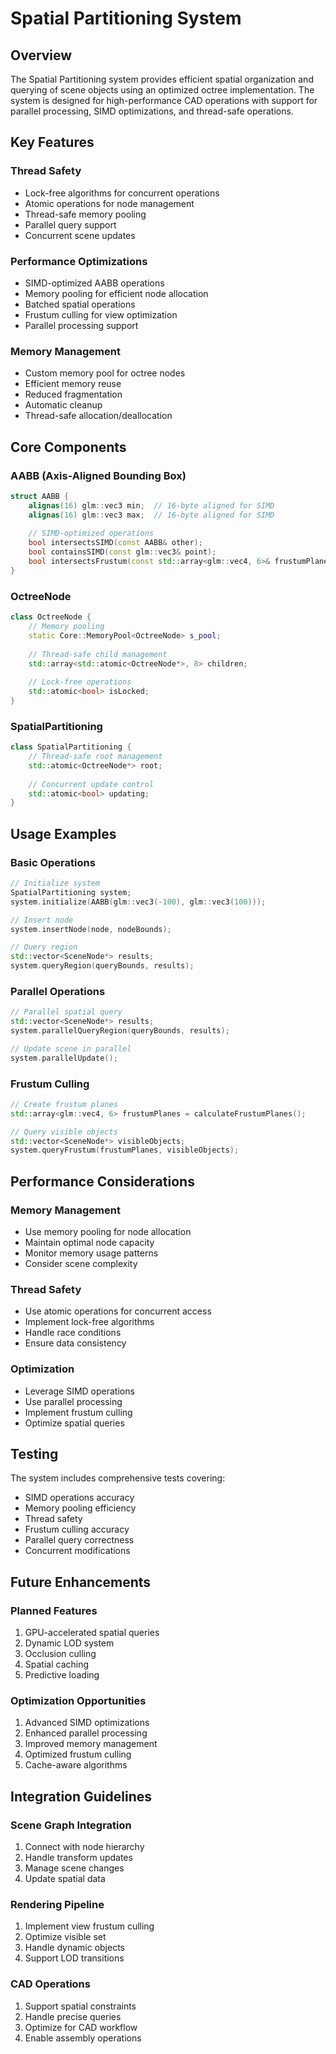 # Spatial Partitioning System

## Overview
The Spatial Partitioning system provides efficient spatial organization and querying of scene objects using an optimized octree implementation. The system is designed for high-performance CAD operations with support for parallel processing, SIMD optimizations, and thread-safe operations.

## Key Features

### Thread Safety
- Lock-free algorithms for concurrent operations
- Atomic operations for node management
- Thread-safe memory pooling
- Parallel query support
- Concurrent scene updates

### Performance Optimizations
- SIMD-optimized AABB operations
- Memory pooling for efficient node allocation
- Batched spatial operations
- Frustum culling for view optimization
- Parallel processing support

### Memory Management
- Custom memory pool for octree nodes
- Efficient memory reuse
- Reduced fragmentation
- Automatic cleanup
- Thread-safe allocation/deallocation

## Core Components

### AABB (Axis-Aligned Bounding Box)
```cpp
struct AABB {
    alignas(16) glm::vec3 min;  // 16-byte aligned for SIMD
    alignas(16) glm::vec3 max;  // 16-byte aligned for SIMD
    
    // SIMD-optimized operations
    bool intersectsSIMD(const AABB& other);
    bool containsSIMD(const glm::vec3& point);
    bool intersectsFrustum(const std::array<glm::vec4, 6>& frustumPlanes);
}
```

### OctreeNode
```cpp
class OctreeNode {
    // Memory pooling
    static Core::MemoryPool<OctreeNode> s_pool;
    
    // Thread-safe child management
    std::array<std::atomic<OctreeNode*>, 8> children;
    
    // Lock-free operations
    std::atomic<bool> isLocked;
}
```

### SpatialPartitioning
```cpp
class SpatialPartitioning {
    // Thread-safe root management
    std::atomic<OctreeNode*> root;
    
    // Concurrent update control
    std::atomic<bool> updating;
}
```

## Usage Examples

### Basic Operations
```cpp
// Initialize system
SpatialPartitioning system;
system.initialize(AABB(glm::vec3(-100), glm::vec3(100)));

// Insert node
system.insertNode(node, nodeBounds);

// Query region
std::vector<SceneNode*> results;
system.queryRegion(queryBounds, results);
```

### Parallel Operations
```cpp
// Parallel spatial query
std::vector<SceneNode*> results;
system.parallelQueryRegion(queryBounds, results);

// Update scene in parallel
system.parallelUpdate();
```

### Frustum Culling
```cpp
// Create frustum planes
std::array<glm::vec4, 6> frustumPlanes = calculateFrustumPlanes();

// Query visible objects
std::vector<SceneNode*> visibleObjects;
system.queryFrustum(frustumPlanes, visibleObjects);
```

## Performance Considerations

### Memory Management
- Use memory pooling for node allocation
- Maintain optimal node capacity
- Monitor memory usage patterns
- Consider scene complexity

### Thread Safety
- Use atomic operations for concurrent access
- Implement lock-free algorithms
- Handle race conditions
- Ensure data consistency

### Optimization
- Leverage SIMD operations
- Use parallel processing
- Implement frustum culling
- Optimize spatial queries

## Testing

The system includes comprehensive tests covering:
- SIMD operations accuracy
- Memory pooling efficiency
- Thread safety
- Frustum culling accuracy
- Parallel query correctness
- Concurrent modifications

## Future Enhancements

### Planned Features
1. GPU-accelerated spatial queries
2. Dynamic LOD system
3. Occlusion culling
4. Spatial caching
5. Predictive loading

### Optimization Opportunities
1. Advanced SIMD optimizations
2. Enhanced parallel processing
3. Improved memory management
4. Optimized frustum culling
5. Cache-aware algorithms

## Integration Guidelines

### Scene Graph Integration
1. Connect with node hierarchy
2. Handle transform updates
3. Manage scene changes
4. Update spatial data

### Rendering Pipeline
1. Implement view frustum culling
2. Optimize visible set
3. Handle dynamic objects
4. Support LOD transitions

### CAD Operations
1. Support spatial constraints
2. Handle precise queries
3. Optimize for CAD workflow
4. Enable assembly operations
